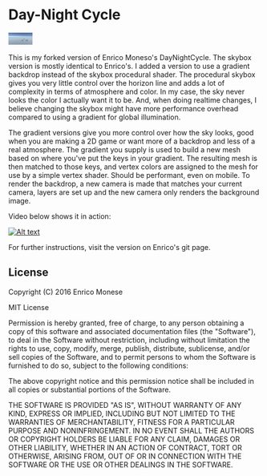 # Day-Night Cycle

 
<img src="/skybox.gif" height="24" width="48">

This is my forked version of Enrico Moneso's DayNightCycle. The skybox version is mostly identical to Enrico's. I added a version to use a gradient backdrop instead of the skybox procedural shader. The procedural skybox gives you very little control over the horizon line and adds a lot of complexity in terms of atmosphere and color. In my case, the sky never looks the color I actually want it to be. And, when doing realtime changes, I believe changing the skybox might have more performance overhead compared to using a gradient for global illumination.

The gradient versions give you more control over how the sky looks, good when you are making a 2D game or want more of a backdrop and less of a real atmosphere. The gradient you supply is used to build a new mesh based on where you've put the keys in your gradient. The resulting mesh is then matched to those keys, and vertex colors are assigned to the mesh for use by a simple vertex shader. Should be performant, even on mobile.  To render the backdrop, a new camera is made that matches your current camera, layers are set up and the new camera only renders the background image.

Video below shows it in action:

[![Alt text](https://img.youtube.com/vi/2SMf9vSy2IQ/0.jpg)](https://www.youtube.com/watch?v=2SMf9vSy2IQ)

For further instructions, visit the version on Enrico's git page.

## License


Copyright (C) 2016 Enrico Monese

MIT License

Permission is hereby granted, free of charge, to any person obtaining a copy
of this software and associated documentation files (the "Software"), to deal
in the Software without restriction, including without limitation the rights
to use, copy, modify, merge, publish, distribute, sublicense, and/or sell
copies of the Software, and to permit persons to whom the Software is
furnished to do so, subject to the following conditions:

The above copyright notice and this permission notice shall be included in all
copies or substantial portions of the Software.

THE SOFTWARE IS PROVIDED "AS IS", WITHOUT WARRANTY OF ANY KIND, EXPRESS OR
IMPLIED, INCLUDING BUT NOT LIMITED TO THE WARRANTIES OF MERCHANTABILITY,
FITNESS FOR A PARTICULAR PURPOSE AND NONINFRINGEMENT. IN NO EVENT SHALL THE
AUTHORS OR COPYRIGHT HOLDERS BE LIABLE FOR ANY CLAIM, DAMAGES OR OTHER
LIABILITY, WHETHER IN AN ACTION OF CONTRACT, TORT OR OTHERWISE, ARISING FROM,
OUT OF OR IN CONNECTION WITH THE SOFTWARE OR THE USE OR OTHER DEALINGS IN THE
SOFTWARE.



